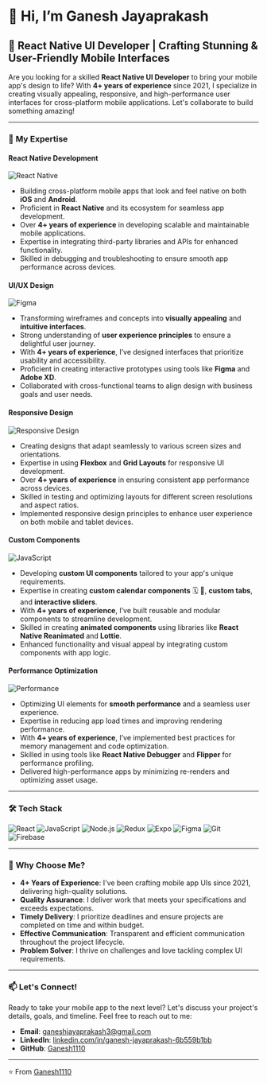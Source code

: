 # 👋 Hi, I’m Ganesh Jayaprakash

## 🚀 React Native UI Developer | Crafting Stunning & User-Friendly Mobile Interfaces

Are you looking for a skilled **React Native UI Developer** to bring your mobile app's design to life? With **4+ years of experience** since 2021, I specialize in creating visually appealing, responsive, and high-performance user interfaces for cross-platform mobile applications. Let's collaborate to build something amazing!

---

### 💼 **My Expertise**

#### **React Native Development**
![React Native](https://img.shields.io/badge/React_Native-20232A?style=for-the-badge&logo=react&logoColor=61DAFB)
- Building cross-platform mobile apps that look and feel native on both **iOS** and **Android**.
- Proficient in **React Native** and its ecosystem for seamless app development.
- Over **4+ years of experience** in developing scalable and maintainable mobile applications.
- Expertise in integrating third-party libraries and APIs for enhanced functionality.
- Skilled in debugging and troubleshooting to ensure smooth app performance across devices.

#### **UI/UX Design**
![Figma](https://img.shields.io/badge/Figma-F24E1E?style=for-the-badge&logo=figma&logoColor=white)
- Transforming wireframes and concepts into **visually appealing** and **intuitive interfaces**.
- Strong understanding of **user experience principles** to ensure a delightful user journey.
- With **4+ years of experience**, I’ve designed interfaces that prioritize usability and accessibility.
- Proficient in creating interactive prototypes using tools like **Figma** and **Adobe XD**.
- Collaborated with cross-functional teams to align design with business goals and user needs.

#### **Responsive Design**
![Responsive Design](https://img.shields.io/badge/Responsive_Design-02569B?style=for-the-badge&logo=responsive-design&logoColor=white)
- Creating designs that adapt seamlessly to various screen sizes and orientations.
- Expertise in using **Flexbox** and **Grid Layouts** for responsive UI development.
- Over **4+ years of experience** in ensuring consistent app performance across devices.
- Skilled in testing and optimizing layouts for different screen resolutions and aspect ratios.
- Implemented responsive design principles to enhance user experience on both mobile and tablet devices.

#### **Custom Components**
![JavaScript](https://img.shields.io/badge/JavaScript-F7DF1E?style=for-the-badge&logo=javascript&logoColor=black)
- Developing **custom UI components** tailored to your app's unique requirements.
- Expertise in creating **custom calendar components** 🗓️ 📆, **custom tabs**, and **interactive sliders**.
- With **4+ years of experience**, I’ve built reusable and modular components to streamline development.
- Skilled in creating **animated components** using libraries like **React Native Reanimated** and **Lottie**.
- Enhanced functionality and visual appeal by integrating custom components with app logic.

#### **Performance Optimization**
![Performance](https://img.shields.io/badge/Performance-FF6F61?style=for-the-badge&logo=performance&logoColor=white)
- Optimizing UI elements for **smooth performance** and a seamless user experience.
- Expertise in reducing app load times and improving rendering performance.
- With **4+ years of experience**, I’ve implemented best practices for memory management and code optimization.
- Skilled in using tools like **React Native Debugger** and **Flipper** for performance profiling.
- Delivered high-performance apps by minimizing re-renders and optimizing asset usage.

---

### 🛠️ **Tech Stack**

![React](https://img.shields.io/badge/React-61DAFB?style=for-the-badge&logo=react&logoColor=black)
![JavaScript](https://img.shields.io/badge/JavaScript-F7DF1E?style=for-the-badge&logo=javascript&logoColor=black)
![Node.js](https://img.shields.io/badge/Node.js-339933?style=for-the-badge&logo=node.js&logoColor=white)
![Redux](https://img.shields.io/badge/Redux-764ABC?style=for-the-badge&logo=redux&logoColor=white)
![Expo](https://img.shields.io/badge/Expo-000020?style=for-the-badge&logo=expo&logoColor=white)
![Figma](https://img.shields.io/badge/Figma-F24E1E?style=for-the-badge&logo=figma&logoColor=white)
![Git](https://img.shields.io/badge/Git-F05032?style=for-the-badge&logo=git&logoColor=white)
![Firebase](https://img.shields.io/badge/Firebase-FFCA28?style=for-the-badge&logo=firebase&logoColor=black)

---

### 🌟 **Why Choose Me?**

- **4+ Years of Experience**: I've been crafting mobile app UIs since 2021, delivering high-quality solutions.
- **Quality Assurance**: I deliver work that meets your specifications and exceeds expectations.
- **Timely Delivery**: I prioritize deadlines and ensure projects are completed on time and within budget.
- **Effective Communication**: Transparent and efficient communication throughout the project lifecycle.
- **Problem Solver**: I thrive on challenges and love tackling complex UI requirements.

---

<!--### 📂 **Portfolio**-->

<!--Check out my portfolio to see examples of my previous work and get a glimpse of what I can do for your project:  -->
<!--[🔗 Portfolio Link](#)-->

<!------->

### 📫 **Let's Connect!**

Ready to take your mobile app to the next level? Let's discuss your project's details, goals, and timeline. Feel free to reach out to me:

- **Email**: [ganeshjayaprakash3@gmail.com](mailto:ganeshjayaprakash3@gmail.com)
- **LinkedIn**: [linkedin.com/in/ganesh-jayaprakash-6b559b1bb](#)
- **GitHub**: [Ganesh1110](https://github.com/Ganesh1110)

---

<!--### 📊 **GitHub Stats**-->

<!--![GitHub Stats](https://github-readme-stats.vercel.app/api?username=Ganesh1110&show_icons=true&theme=radical)-->

<!------->

⭐️ From [Ganesh1110](https://github.com/Ganesh1110)
